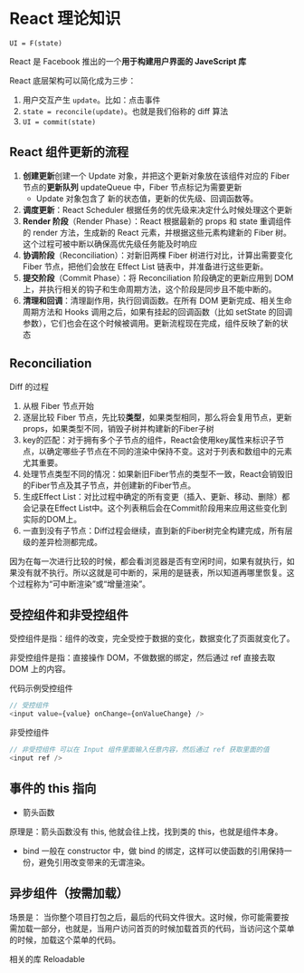 # React 理论知识

`UI = F(state)`

React 是 Facebook 推出的一个**用于构建用户界面的 JaveScript 库**

React 底层架构可以简化成为三步：

1. 用户交互产生 `update`。比如：点击事件
2. `state = reconcile(update)`。也就是我们俗称的 diff 算法
3. `UI = commit(state)`

## React 组件更新的流程

1. **创建更新**创建一个 Update 对象，并把这个更新对象放在该组件对应的 Fiber 节点的**更新队列** updateQueue 中，Fiber 节点标记为需要更新
   - Update 对象包含了 新的状态值，更新的优先级、回调函数等。
2. **调度更新**：React Scheduler 根据任务的优先级来决定什么时候处理这个更新
3. **Render 阶段**（Render Phase）：React 根据最新的 props 和 state 重调组件的 render 方法，生成新的 React 元素，并根据这些元素构建新的 Fiber 树。这个过程可被中断以确保高优先级任务能及时响应
4. **协调阶段**（Reconciliation）：对新旧两棵 Fiber 树进行对比，计算出需要变化 Fiber 节点，把他们会放在 Effect List 链表中，并准备进行这些更新。
5. **提交阶段**（Commit Phase）：将 Reconciliation 阶段确定的更新应用到 DOM 上，并执行相关的钩子和生命周期方法，这个阶段是同步且不能中断的。
6. **清理和回调**：清理副作用，执行回调函数。在所有 DOM 更新完成、相关生命周期方法和 Hooks 调用之后，如果有挂起的回调函数（比如 setState 的回调参数），它们也会在这个时候被调用。更新流程现在完成，组件反映了新的状态

## Reconciliation

Diff 的过程

1. 从根 Fiber 节点开始
2. 逐层比较 Fiber 节点，先比较**类型**，如果类型相同，那么将会复用节点，更新 props，如果类型不同，销毁子树并构建新的Fiber子树
3. key的匹配：对于拥有多个子节点的组件，React会使用key属性来标识子节点，以确定哪些子节点在不同的渲染中保持不变。这对于列表和数组中的元素尤其重要。
4. 处理节点类型不同的情况：如果新旧Fiber节点的类型不一致，React会销毁旧的Fiber节点及其子节点，并创建新的Fiber节点。
5. 生成Effect List：对比过程中确定的所有变更（插入、更新、移动、删除）都会记录在Effect List中。这个列表稍后会在Commit阶段用来应用这些变化到实际的DOM上。
6. 一直到没有子节点：Diff过程会继续，直到新的Fiber树完全构建完成，所有层级的差异检测都完成。

因为在每一次进行比较的时候，都会看浏览器是否有空闲时间，如果有就执行，如果没有就不执行。所以这就是可中断的，采用的是链表，所以知道再哪里恢复。这个过程称为“可中断渲染”或“增量渲染”。

## 受控组件和非受控组件

受控组件是指：组件的改变，完全受控于数据的变化，数据变化了页面就变化了。

非受控组件是指：直接操作 DOM，不做数据的绑定，然后通过 ref 直接去取 DOM 上的内容。

代码示例受控组件

```javascript
// 受控组件
<input value={value} onChange={onValueChange} />
```

非受控组件

```javascript
// 非受控组件 可以在 Input 组件里面输入任意内容，然后通过 ref 获取里面的值
<input ref />
```

## 事件的 this 指向

- 箭头函数

原理是：箭头函数没有 this, 他就会往上找，找到类的 this，也就是组件本身。

- bind 一般在 constructor 中，做 bind 的绑定，这样可以使函数的引用保持一份，避免引用改变带来的无谓渲染。

## 异步组件（按需加载）

场景是： 当你整个项目打包之后，最后的代码文件很大。这时候，你可能需要按需加载一部分，也就是，当用户访问首页的时候加载首页的代码，当访问这个菜单的时候，加载这个菜单的代码。

相关的库 Reloadable
